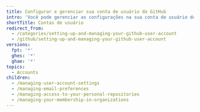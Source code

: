 ```yaml
---
title: Configurar e gerenciar sua conta de usuário do GitHub
intro: 'Você pode gerenciar as configurações na sua conta de usuário do GitHub, incluindo preferências de e-mail, acesso de colaborador para repositórios pessoais e associações de organizações.'
shortTitle: Contas de usuário
redirect_from:
  - /categories/setting-up-and-managing-your-github-user-account
  - /github/setting-up-and-managing-your-github-user-account
versions:
  fpt: '*'
  ghes: '*'
  ghae: '*'
topics:
  - Accounts
children:
  - /managing-user-account-settings
  - /managing-email-preferences
  - /managing-access-to-your-personal-repositories
  - /managing-your-membership-in-organizations
---
```


